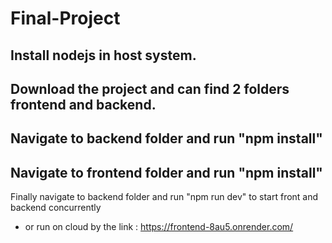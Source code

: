# Final-Project

## Install nodejs in host system.
## Download the project and can find 2 folders frontend and backend. 
## Navigate to backend folder and run "npm install"
## Navigate to frontend folder and run "npm install"

Finally navigate to backend folder and run "npm run dev" to start front and backend concurrently

- or run on cloud by the link : https://frontend-8au5.onrender.com/
